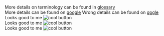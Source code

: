 More details on terminology can be found in [glossary](glosary.md)  
More details can be found on [google](https://google.com)  Wrong details can be found on [gogle](https://google.om)  
Looks good to me  ![cool button](img/btns.png)  
Looks good to me  ![cool button](img/ba.gif)  
Looks good to me  ![cool button](img/bn.svg)  